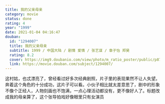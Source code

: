 ```yaml
---
title: 我的父亲母亲
category: movie
status: done
rating: 4
year: "1999"
date: 2021-01-04 04:16:47
douban:
  id: "1294007"
  title: 我的父亲母亲
  subtitle: 1999 / 中国大陆 / 剧情 爱情 / 张艺谋 / 章子怡 郑昊
  rating: 8.2
  cover: https://img9.doubanio.com/view/photo/m_ratio_poster/public/p871456694.jpg
  link: https://movie.douban.com/subject/1294007/
---
```


这村姑，也忒漂亮了，曾经看过好多次经典剧照，片子里的表现果然不让人失望。奔着这个角色的十分成功，这片子可以看。小伙子相比就太差意思了，剧中的形象不像个正经人，人物刻画也不饱满，一点心理活动都没有，更不像好人了。标题改成我的母亲算了，这个张导拍戏好像眼里只有女演员
